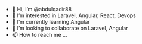 - 👋 Hi, I’m @abdulqadir88
- 👀 I’m interested in Laravel, Angular, React, Devops
- 🌱 I’m currently learning Angular
- 💞️ I’m looking to collaborate on Laravel, Angular
- 📫 How to reach me ...

<!---
abdulqadir88/abdulqadir88 is a ✨ special ✨ repository because its `README.md` (this file) appears on your GitHub profile.
You can click the Preview link to take a look at your changes.
--->
